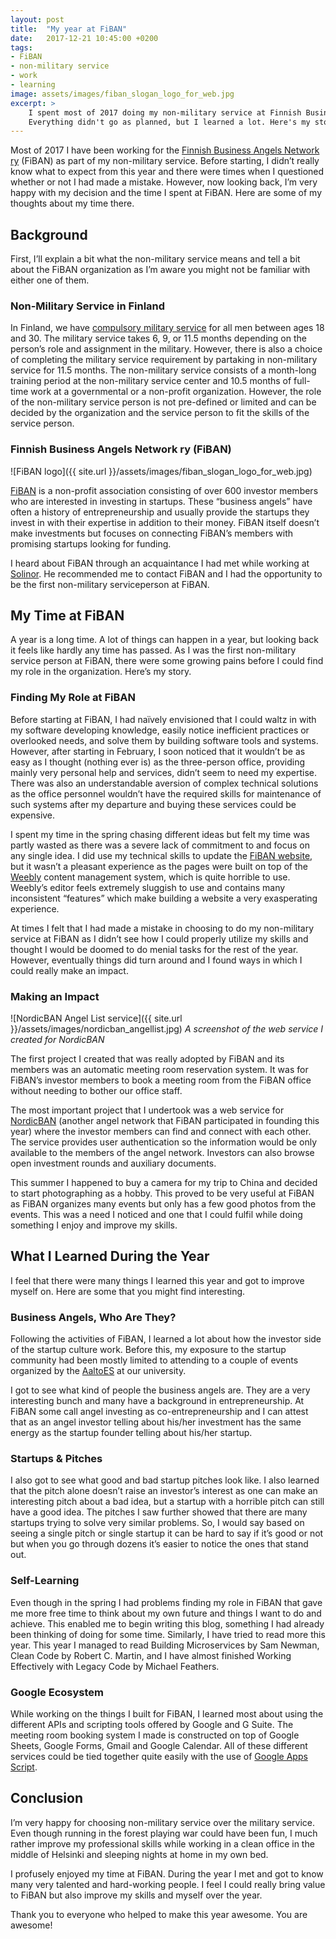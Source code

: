 ```yaml
---
layout: post
title:  "My year at FiBAN"
date:   2017-12-21 10:45:00 +0200
tags: 
- FiBAN
- non-military service
- work
- learning
image: assets/images/fiban_slogan_logo_for_web.jpg
excerpt: >
    I spent most of 2017 doing my non-military service at Finnish Business Angels Network. 
    Everything didn't go as planned, but I learned a lot. Here's my story.
---
```


Most of 2017 I have been working for the [Finnish Business Angels Network ry][fiban] (FiBAN) as part of my non-military 
service. Before starting, I didn’t really know what to expect from this year and there were times when I questioned 
whether or not I had made a mistake. However, now looking back, I’m very happy with my decision and the time I spent at 
FiBAN. Here are some of my thoughts about my time there.

## Background

First, I’ll explain a bit what the non-military service means and tell a bit about the FiBAN organization as I’m aware 
you might not be familiar with either one of them.

### Non-Military Service in Finland

In Finland, we have [compulsory military service][intti] for all men between ages 18 and 30. The military service takes 6, 9, or 
11.5 months depending on the person’s role and assignment in the military. However, there is also a choice of 
completing the military service requirement by partaking in non-military service for 11.5 months. The non-military 
service consists of a month-long training period at the non-military service center and 10.5 months of full-time work 
at a governmental or a non-profit organization. However, the role of the non-military service person is not pre-defined 
or limited and can be decided by the organization and the service person to fit the skills of the service person.

### Finnish Business Angels Network ry (FiBAN)

![FiBAN logo]({{ site.url }}/assets/images/fiban_slogan_logo_for_web.jpg)

[FiBAN][fiban] is a non-profit association consisting of over 600 investor members who are interested in investing in startups. 
These “business angels” have often a history of entrepreneurship and usually provide the startups they invest in with 
their expertise in addition to their money. FiBAN itself doesn’t make investments but focuses on connecting FiBAN’s 
members with promising startups looking for funding.

I heard about FiBAN through an acquaintance I had met while working at [Solinor][solinor]. He recommended me to contact FiBAN and 
I had the opportunity to be the first non-military serviceperson at FiBAN.

## My Time at FiBAN

A year is a long time. A lot of things can happen in a year, but looking back it feels like hardly any time has passed. 
As I was the first non-military service person at FiBAN, there were some growing pains before I could find my role in 
the organization. Here’s my story.

### Finding My Role at FiBAN

Before starting at FiBAN, I had naïvely envisioned that I could waltz in with my software developing knowledge, easily 
notice inefficient practices or overlooked needs, and solve them by building software tools and systems. However, after 
starting in February, I soon noticed that it wouldn’t be as easy as I thought (nothing ever is) as the three-person 
office, providing mainly very personal help and services, didn’t seem to need my expertise. There was also an 
understandable aversion of complex technical solutions as the office personnel wouldn’t have the required skills for 
maintenance of such systems after my departure and buying these services could be expensive.

I spent my time in the spring chasing different ideas but felt my time was partly wasted as there was a severe lack of 
commitment to and focus on any single idea. I did use my technical skills to update the [FiBAN website][fiban], but it 
wasn’t a pleasant experience as the pages were built on top of the [Weebly][weebly] content management system, which is quite 
horrible to use. Weebly’s editor feels extremely sluggish to use and contains many inconsistent “features” which make 
building a website a very exasperating experience.

At times I felt that I had made a mistake in choosing to do my non-military service at FiBAN as I didn’t see how I 
could properly utilize my skills and thought I would be doomed to do menial tasks for the rest of the year. However, 
eventually things did turn around and I found ways in which I could really make an impact.

### Making an Impact

![NordicBAN Angel List service]({{ site.url }}/assets/images/nordicban_angellist.jpg)
*A screenshot of the web service I created for NordicBAN*

The first project I created that was really adopted by FiBAN and its members was an automatic meeting room reservation 
system. It was for FiBAN’s investor members to book a meeting room from the FiBAN office without needing to bother 
our office staff.

The most important project that I undertook was a web service for [NordicBAN][nordicban] (another angel network that FiBAN participated 
in founding this year) where the investor members can find and connect with each other. The service provides user 
authentication so the information would be only available to the members of the angel network. Investors can also 
browse open investment rounds and auxiliary documents.

This summer I happened to buy a camera for my trip to China and decided to start photographing as a hobby. 
This proved to be very useful at FiBAN as FiBAN organizes many events but only has a few good photos from the events. 
This was a need I noticed and one that I could fulfil while doing something I enjoy and improve my skills.

## What I Learned During the Year

I feel that there were many things I learned this year and got to improve myself on. Here are some that you might 
find interesting.

### Business Angels, Who Are They?

Following the activities of FiBAN, I learned a lot about how the investor side of the startup culture work. Before 
this, my exposure to the startup community had been mostly limited to attending to a couple of events organized by the 
[AaltoES][aaltoes] at our university.

I got to see what kind of people the business angels are. They are a very interesting bunch and many have a background 
in entrepreneurship. At FiBAN some call angel investing as co-entrepreneurship and I can attest that as an angel 
investor telling about his/her investment has the same energy as the startup founder telling about his/her startup.

### Startups & Pitches

I also got to see what good and bad startup pitches look like. I also learned that the pitch alone doesn’t raise an 
investor’s interest as one can make an interesting pitch about a bad idea, but a startup with a horrible pitch can still have 
a good idea. The pitches I saw further showed that there are many startups trying to solve very similar problems. So, 
I would say based on seeing a single pitch or single startup it can be hard to say if it’s good or not but when you go 
through dozens it’s easier to notice the ones that stand out.

### Self-Learning

Even though in the spring I had problems finding my role in FiBAN that gave me more free time to think about my own 
future and things I want to do and achieve. This enabled me to begin writing this blog, something I had already been 
thinking of doing for some time. Similarly, I have tried to read more this year. This year I managed to read Building 
Microservices by Sam Newman, Clean Code by Robert C. Martin, and I have almost finished Working Effectively with 
Legacy Code by Michael Feathers.

### Google Ecosystem
While working on the things I built for FiBAN, I learned most about using the different APIs and scripting tools 
offered by Google and G Suite. The meeting room booking system I made is constructed on top of Google Sheets, 
Google Forms, Gmail and Google Calendar. All of these different services could be tied together quite easily with 
the use of [Google Apps Script][gas].

## Conclusion
I’m very happy for choosing non-military service over the military service. Even though running in the forest playing war
could have been fun, I much rather improve my professional skills while working in a clean office in the middle of 
Helsinki and sleeping nights at home in my own bed.

I profusely enjoyed my time at FiBAN. During the year I met and got to know many very talented and hard-working 
people. I feel I could really bring value to FiBAN but also improve my skills and myself over the year.

Thank you to everyone who helped to make this year awesome. You are awesome!

[fiban]: https://www.fiban.org/
[intti]: https://en.wikipedia.org/wiki/Conscription_in_Finland
[solinor]: https://solinor.fi/
[weebly]: https://www.weebly.com/
[nordicban]: https://www.nordicban.net/
[aaltoes]: https://aaltoes.com/
[gas]: https://developers.google.com/apps-script/